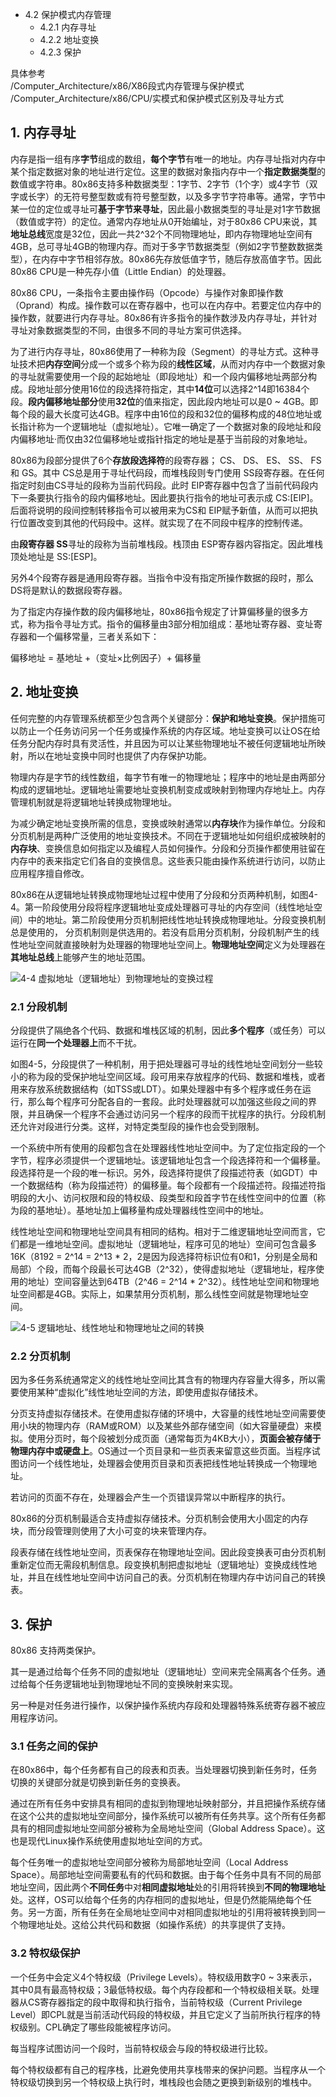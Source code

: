 - 4.2 保护模式内存管理 
    - 4.2.1 内存寻址
    - 4.2.2 地址变换
    - 4.2.3 保护

具体参考   
/Computer_Architecture/x86/X86段式内存管理与保护模式  
/Computer_Architecture/x86/CPU/实模式和保护模式区别及寻址方式
    
## 1. 内存寻址

内存是指一组有序**字节**组成的数组，**每个字节**有唯一的地址。内存寻址指对内存中某个指定数据对象的地址进行定位。这里的数据对象指内存中一个**指定数据类型**的数值或字符串。80x86支持多种数据类型：1字节、2字节（1个字）或4字节（双字或长字）的无符号整型数或有符号整型数，以及多字节字符串等。通常，字节中某一位的定位或寻址可**基于字节来寻址**，因此最小数据类型的寻址是对1字节数据（数值或字符）的定位。通常内存地址从0开始编址，对于80x86 CPU来说，其**地址总线**宽度是32位，因此一共2\^32个不同物理地址，即内存物理地址空间有4GB，总可寻址4GB的物理内存。而对于多字节数据类型（例如2字节整数数据类型），在内存中字节相邻存放。80x86先存放低值字节，随后存放高值字节。因此80x86 CPU是一种先存小值（Little Endian）的处理器。

80x86 CPU，一条指令主要由操作码（Opcode）与操作对象即操作数（Oprand）构成。操作数可以在寄存器中，也可以在内存中。若要定位内存中的操作数，就要进行内存寻址。80x86有许多指令的操作数涉及内存寻址，并针对寻址对象数据类型的不同，由很多不同的寻址方案可供选择。

为了进行内存寻址，80x86使用了一种称为段（Segment）的寻址方式。这种寻址技术把**内存空间**分成一个或多个称为段的**线性区域**，从而对内存中一个数据对象的寻址就需要使用一个段的起始地址（即段地址）和一个段内偏移地址两部分构成。段地址部分使用16位的段选择符指定，其中**14位**可以选择2\^14即16384个段。**段内偏移地址部分**使用**32位**的值来指定，因此段内地址可以是0 ~ 4GB。即每个段的最大长度可达4GB。程序中由16位的段和32位的偏移构成的48位地址或长指计称为一个逻辑地址（虚拟地址）。它唯一确定了一个数据对象的段地址和段内偏移地址·而仅由32位偏移地址或指针指定的地址是基于当前段的对象地址。

80x86为段部分提供了6个**存放段选择符**的段寄存器； CS、 DS、 ES、 SS、 FS和 GS。其中 CS总是用于寻址代码段，而堆栈段则专门使用 SS段寄存器。在任何指定时刻由CS寻址的段称为当前代码段。此时 EIP寄存器中包含了当前代码段内下一条要执行指令的段内偏移地址。因此要执行指令的地址可表示成 CS:[EIP]。后面将说明的段间控制转移指令可以被用来为CS和 EIP赋予新值，从而可以把执行位置改变到其他的代码段中。这样。就实现了在不同段中程序的控制传递。

由**段寄存器 SS**寻址的段称为当前堆栈段。栈顶由 ESP寄存器内容指定。因此堆栈顶处地址是 SS:[ESP]。

另外4个段寄存器是通用段寄存器。当指令中没有指定所操作数据的段时，那么 DS将是默认的数据段寄存器。

为了指定内存操作数的段内偏移地址，80x86指令规定了计算偏移量的很多方式，称为指令寻址方式。指令的偏移量由3部分相加组成：基地址寄存器、变址寄存器和一个偏移常量，三者关系如下：

偏移地址 = 基地址 +（变址×比例因子）+ 偏移量

## 2. 地址变换

任何完整的内存管理系统都至少包含两个关键部分：**保护和地址变换**。保护措施可以防止一个任务访问另一个任务或操作系统的内存区域。地址变换可以让OS在给任务分配内存时具有灵活性，并且因为可以让某些物理地址不被任何逻辑地址所映射，所以在地址变换中同时也提供了内存保护功能。

物理内存是字节的线性数组，每字节有唯一的物理地址；程序中的地址是由两部分构成的逻辑地址。逻辑地址需要地址变换机制变成或映射到物理内存地址上。内存管理机制就是将逻辑地址转换成物理地址。

为减少确定地址变换所需的信息，变换或映射通常以**内存块**作为操作单位。分段和分页机制是两种广泛使用的地址变换技术。不同在于逻辑地址如何组织成被映射的**内存块**、变换信息如何指定以及编程人员如何操作。分段和分页操作都使用驻留在内存中的表来指定它们各自的变换信息。这些表只能由操作系统进行访问，以防止应用程序擅自修改。

80x86在从逻辑地址转换成物理地址过程中使用了分段和分页两种机制，如图4-4。第一阶段使用分段将程序逻辑地址变成处理器可寻址的内存空间（线性地址空间）中的地址。第二阶段使用分页机制把线性地址转换成物理地址。分段变换机制总是使用的， 分页机制则是供选用的。若没有启用分页机制，分段机制产生的线性地址空间就直接映射为处理器的物理地址空间上。**物理地址空间**定义为处理器在**其地址总线**上能够产生的地址范围。

![4-4 虚拟地址（逻辑地址）到物理地址的变换过程](images/11.png)

### 2.1 分段机制

分段提供了隔绝各个代码、数据和堆栈区域的机制，因此**多个程序**（或任务）可以运行在**同一个处理器上**而不干扰。

如图4-5，分段提供了一种机制，用于把处理器可寻址的线性地址空间划分一些较小的称为段的受保护地址空间区域。段可用来存放程序的代码、数据和堆栈，或者用来存放系统数据结构（如TSS或LDT）。如果处理器中有多个程序或任务在运行，那么每个程序可分配各自的一套段。此时处理器就可以加强这些段之间的界限，并且确保一个程序不会通过访问另一个程序的段而干扰程序的执行。分段机制还允许对段进行分类。这样，对特定类型段的操作也会受到限制。

一个系统中所有使用的段都包含在处理器线性地址空间中。为了定位指定段的一个字节，程序必须提供一个逻辑地址。该逻辑地址包含一个段选择符和一个偏移量。段选择符是一个段的唯一标识。另外，段选择符提供了段描述符表（如GDT）中一个数据结构（称为段描述符）的偏移量。每个段都有一个段描述符。段描述符指明段的大小、访问权限和段的特权级、段类型和段首字节在线性空间中的位置（称为段的基地址）。基地址加上偏移量构成处理器线性空间中的地址。

线性地址空间和物理地址空间具有相同的结构。相对于二维逻辑地址空间而言，它们都是一维地址空间。虚拟地址（逻辑地址，程序可见的地址）空间可包含最多16K（8192 = 2^14 = 2^13 * 2，2是因为段选择符标识位有0和1，分别是全局和局部）个段，而每个段最长可达4GB（2^32），使得虚拟地址（逻辑地址，程序使用的地址）空间容量达到64TB（2^46 = 2^14 * 2^32）。线性地址空间和物理地址空间都是4GB。实际上，如果禁用分页机制，那么线性空间就是物理地址空间。

![4-5 逻辑地址、线性地址和物理地址之间的转换](images/12.png)

### 2.2 分页机制

因为多任务系统通常定义的线性地址空间比其含有的物理内存容量大得多，所以需要使用某种“虚拟化”线性地址空间的方法，即使用虚拟存储技术。

分页支持虚拟存储技术。在使用虚拟存储的环境中，大容量的线性地址空间需要使用小块的物理内存（RAM或ROM）以及某些外部存储空间（如大容量硬盘）来模拟。使用分页时，每个段被划分成页面（通常每页为4KB大小），**页面会被存储于物理内存中或硬盘上**。OS通过一个页目录和一些页表来留意这些页面。当程序试图访问一个线性地址，处理器会使用页目录和页表把线性地址转换成一个物理地址。

若访问的页面不存在，处理器会产生一个页错误异常以中断程序的执行。

80x86的分页机制最适合支持虚拟存储技术。分页机制会使用大小固定的内存块，而分段管理则使用了大小可变的块来管理内存。

段表存储在线性地址空间，页表保存在物理地址空间。因此段变换表可由分页机制重新定位而无需段机制信息。段变换机制把虚拟地址（逻辑地址）变换成线性地址，并且在线性地址空间中访问自己的表。分页机制在物理内存中访问自己的转换表。

## 3. 保护

80x86 支持两类保护。

其一是通过给每个任务不同的虚拟地址（逻辑地址）空间来完全隔离各个任务。通过给每个任务逻辑地址到物理地址不同的变换映射来实现。

另一种是对任务进行操作，以保护操作系统内存段和处理器特殊系统寄存器不被应用程序访问。

### 3.1 任务之间的保护

在80x86中，每个任务都有自己的段表和页表。当处理器切换到新任务时，任务切换的关键部分就是切换到新任务的变换表。

通过在所有任务中安排具有相同的虚拟到物理地址映射部分，并且把操作系统存储在这个公共的虚拟地址空间部分，操作系统可以被所有任务共享。这个所有任务都具有的相同虚拟地址空间部分被称为全局地址空间（Global Address Space）。这也是现代Linux操作系统使用虚拟地址空间的方式。

每个任务唯一的虚拟地址空间部分被称为局部地址空间（Local Address Space）。局部地址空间需要私有的代码和数据。由于每个任务中具有不同的局部地址空间，因此两个**不同任务**中对**相同虚拟地址**处的引用将转换到**不同的物理地址**处。这样，OS可以给每个任务的内存相同的虚拟地址，但是仍然能隔绝每个任务。另一方面，所有任务在全局地址空间中对相同虚拟地址的引用将被转换到同一个物理地址处。这给公共代码和数据（如操作系统）的共享提供了支持。

### 3.2 特权级保护

一个任务中会定义4个特权级（Privilege Levels）。特权级用数字0 ~ 3来表示，其中0具有最高特权级；3最低特权级。每个内存段都和一个特权级相关联。处理器从CS寄存器指定的段中取得和执行指令，当前特权级（Current Privilege Level）即CPL就是当前活动代码段的特权级，并且它定义了当前所执行程序的特权级别。CPL确定了哪些段能被程序访问。

每当程序试图访问一个段时，当前特权级会与段的特权级进行比较。

每个特权级都有自己的程序栈，比避免使用共享栈带来的保护问题。当程序从一个特权级切换到另一个特权级上执行时，堆栈段也会随之更换到新级别的堆栈中。
